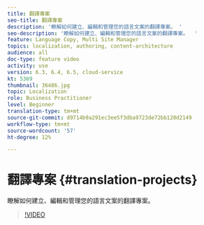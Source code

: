 ```yaml
---
title: 翻譯專案
seo-title: 翻譯專案
description: '瞭解如何建立、編輯和管理您的語言文案的翻譯專案。 '
seo-description: '瞭解如何建立、編輯和管理您的語言文案的翻譯專案。  '
feature: Language Copy, Multi Site Manager
topics: localization, authoring, content-architecture
audience: all
doc-type: feature video
activity: use
version: 6.3, 6.4, 6.5, cloud-service
kt: 5369
thumbnail: 36486.jpg
topic: Localization
role: Business Practitioner
level: Beginner
translation-type: tm+mt
source-git-commit: d9714b9a291ec3ee5f3dba9723de72bb120d2149
workflow-type: tm+mt
source-wordcount: '57'
ht-degree: 12%

---
```



# 翻譯專案 {#translation-projects}

瞭解如何建立、編輯和管理您的語言文案的翻譯專案。

>[!VIDEO](https://video.tv.adobe.com/v/36486?quality=12&learn=on)
